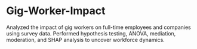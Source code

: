 # Gig-Worker-Impact
Analyzed the impact of gig workers on full-time employees and companies using survey data. Performed hypothesis testing, ANOVA, mediation, moderation, and SHAP analysis to uncover workforce dynamics.
